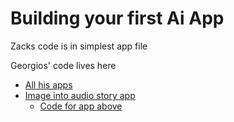 # Building your first Ai App


Zacks code is in simplest app file

Georgios' code lives here
* [All his apps](https://huggingface.co/GeorgiosIoannouCoder)
* [Image into audio story app](https://huggingface.co/spaces/GeorgiosIoannouCoder/cuny-tech-prep-tutorial-1)
    * [Code for app above](https://huggingface.co/spaces/GeorgiosIoannouCoder/cuny-tech-prep-tutorial-1/tree/main)
    